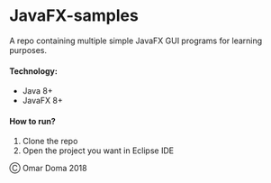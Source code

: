 # JavaFX-samples

A repo containing multiple simple JavaFX GUI programs for learning purposes.

#### Technology:

* Java 8+
* JavaFX 8+

#### How to run?

1. Clone the repo
2. Open the project you want in Eclipse IDE

&#9400; Omar Doma 2018

